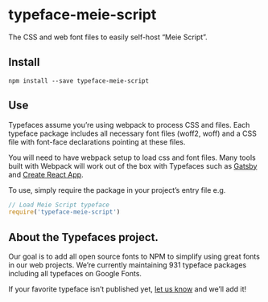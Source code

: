 
# typeface-meie-script

The CSS and web font files to easily self-host “Meie Script”.

## Install

`npm install --save typeface-meie-script`

## Use

Typefaces assume you’re using webpack to process CSS and files. Each typeface
package includes all necessary font files (woff2, woff) and a CSS file with
font-face declarations pointing at these files.

You will need to have webpack setup to load css and font files. Many tools built
with Webpack will work out of the box with Typefaces such as [Gatsby](https://github.com/gatsbyjs/gatsby)
and [Create React App](https://github.com/facebookincubator/create-react-app).

To use, simply require the package in your project’s entry file e.g.

```javascript
// Load Meie Script typeface
require('typeface-meie-script')
```

## About the Typefaces project.

Our goal is to add all open source fonts to NPM to simplify using great fonts in
our web projects. We’re currently maintaining 931 typeface packages
including all typefaces on Google Fonts.

If your favorite typeface isn’t published yet, [let us know](https://github.com/KyleAMathews/typefaces)
and we’ll add it!
